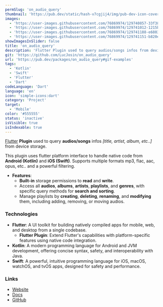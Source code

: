 ```yaml
---
permSlug: 'on_audio_query'
thumbnail: 'https://pub.dev/static/hash-v7cgjij4/img/pub-dev-icon-cover-image.png'
images:
  - 'https://user-images.githubusercontent.com/76869974/129740857-33f38b27-06a3-4959-bb31-2ae97d6b66ff.gif'
  - 'https://user-images.githubusercontent.com/76869974/129741012-1215b292-d700-466f-9c41-552df0ad5e89.gif'
  - 'https://user-images.githubusercontent.com/76869974/129741188-e6803432-24d7-4e39-bfde-cc6765e13663.gif'
  - 'https://user-images.githubusercontent.com/76869974/129741151-b820edc9-ddbf-4446-b67a-6e254cb5a46d.gif'
showImagesInSlider: false
title: 'on_audio_query'
description: 'Flutter Plugin used to query audios/songs infos from device storage.'
git: 'https://github.com/LucJosin/on_audio_query'
url: 'https://pub.dev/packages/on_audio_query#gif-examples'
tags:
  - 'Kotlin'
  - 'Swift'
  - 'Flutter'
  - 'Dart'
codeLanguage: 'Dart'
language: 'en'
icon: 'simple-icons:dart'
category: 'Project'
target:
  - 'Mobile'
color: '#555555'
status: 'inactive'
isVisible: true
isIndexable: true
---
```


[Flutter](https://flutter.dev/) **Plugin** used to query **audios/songs** infos _[title, artist, album, etc..]_ from device storage.

This plugin uses flutter platform interface to handle native code from **Android (Kotlin)** and **iOS (Swift)**. Supports multiple formats mp3, flac, aac, opus, etc.. and a powerful filtering.

- **Features**:
  - **Built-in** storage permissions to **read** and **write**.
  - Access all **audios**, **albums**, **artists**, **playlists**, and **genres**, with specific query methods for **search and sorting**.
  - Manage playlists by **creating**, **deleting**, **renaming**, and **modifying** them, including adding, removing, or moving audios.

### Technologies

- **Flutter**: A UI toolkit for building natively compiled apps for mobile, web, and desktop from a single codebase.
  - **Flutter Plugin**: Extend Flutter's capabilities with platform-specific features using native code integration.
- **Kotlin**: A modern programming language for Android and JVM development, offering concise syntax, safety, and interoperability with Java.
- **Swift**: A powerful, intuitive programming language for iOS, macOS, watchOS, and tvOS apps, designed for safety and performance.

### Links

- [Website](https://pub.dev/packages/on_audio_query)
- [Docs](https://pub.dev/documentation/on_audio_query/latest/)
- [GitHub](https://github.com/LucJosin/on_audio_query)
